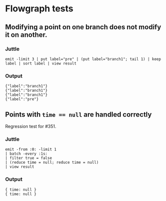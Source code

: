 # Flowgraph tests

## Modifying a point on one branch does not modify it on another.

### Juttle

    emit -limit 3 | put label="pre" | (put label="branch1"; tail 1) | keep label | sort label | view result

### Output

    {"label":"branch1"}
    {"label":"branch1"}
    {"label":"branch1"}
    {"label":"pre"}

## Points with `time == null` are handled correctly

Regression test for #351.

### Juttle

    emit -from :0: -limit 1
    | batch -every :1s:
    | filter true = false
    | (reduce time = null; reduce time = null)
    | view result

### Output

    { time: null }
    { time: null }
